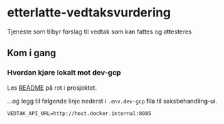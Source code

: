 # etterlatte-vedtaksvurdering

Tjeneste som tilbyr forslag til vedtak som kan fattes og attesteres

## Kom i gang

### Hvordan kjøre lokalt mot dev-gcp

Les [README](../../README.md) på rot i prosjektet.

...og legg til følgende linje nederst i `.env.dev-gcp` fila til saksbehandling-ui.

```
VEDTAK_API_URL=http://host.docker.internal:8085
```

